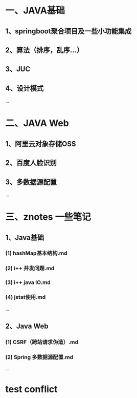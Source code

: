 # 一、JAVA基础
## 1、springboot聚合项目及一些小功能集成
## 2、算法（排序，乱序...）
## 3、JUC
## 4、设计模式
...
# 二、JAVA Web
## 1、阿里云对象存储OSS
## 2、百度人脸识别
## 3、多数据源配置
...

# 三、znotes 一些笔记
## 1、Java基础
### (1) hashMap基本结构.md
### (2) i++ 并发问题.md
### (3) i++ java IO.md
### (4) jstat使用.md
...
## 2、Java Web
### (1) CSRF（跨站请求伪造）.md
### (2) Spring 多数据源配置.md
...
# test conflict
